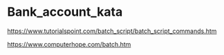 # Bank_account_kata



https://www.tutorialspoint.com/batch_script/batch_script_commands.htm

https://www.computerhope.com/batch.htm

